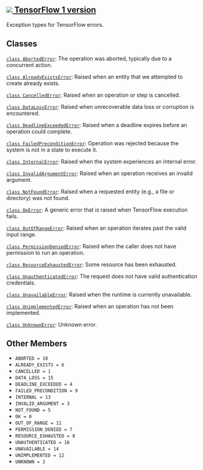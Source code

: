 [ ![](https://tensorflow.google.cn/images/tf_logo_32px.png) TensorFlow 1
version](/versions/r1.15/api_docs/python/tf/errors)  
---  
  
Exception types for TensorFlow errors.

## Classes

[`class
AbortedError`](https://tensorflow.google.cn/api_docs/python/tf/errors/AbortedError):
The operation was aborted, typically due to a concurrent action.

[`class
AlreadyExistsError`](https://tensorflow.google.cn/api_docs/python/tf/errors/AlreadyExistsError):
Raised when an entity that we attempted to create already exists.

[`class
CancelledError`](https://tensorflow.google.cn/api_docs/python/tf/errors/CancelledError):
Raised when an operation or step is cancelled.

[`class
DataLossError`](https://tensorflow.google.cn/api_docs/python/tf/errors/DataLossError):
Raised when unrecoverable data loss or corruption is encountered.

[`class
DeadlineExceededError`](https://tensorflow.google.cn/api_docs/python/tf/errors/DeadlineExceededError):
Raised when a deadline expires before an operation could complete.

[`class
FailedPreconditionError`](https://tensorflow.google.cn/api_docs/python/tf/errors/FailedPreconditionError):
Operation was rejected because the system is not in a state to execute it.

[`class
InternalError`](https://tensorflow.google.cn/api_docs/python/tf/errors/InternalError):
Raised when the system experiences an internal error.

[`class
InvalidArgumentError`](https://tensorflow.google.cn/api_docs/python/tf/errors/InvalidArgumentError):
Raised when an operation receives an invalid argument.

[`class
NotFoundError`](https://tensorflow.google.cn/api_docs/python/tf/errors/NotFoundError):
Raised when a requested entity (e.g., a file or directory) was not found.

[`class
OpError`](https://tensorflow.google.cn/api_docs/python/tf/errors/OpError): A
generic error that is raised when TensorFlow execution fails.

[`class
OutOfRangeError`](https://tensorflow.google.cn/api_docs/python/tf/errors/OutOfRangeError):
Raised when an operation iterates past the valid input range.

[`class
PermissionDeniedError`](https://tensorflow.google.cn/api_docs/python/tf/errors/PermissionDeniedError):
Raised when the caller does not have permission to run an operation.

[`class
ResourceExhaustedError`](https://tensorflow.google.cn/api_docs/python/tf/errors/ResourceExhaustedError):
Some resource has been exhausted.

[`class
UnauthenticatedError`](https://tensorflow.google.cn/api_docs/python/tf/errors/UnauthenticatedError):
The request does not have valid authentication credentials.

[`class
UnavailableError`](https://tensorflow.google.cn/api_docs/python/tf/errors/UnavailableError):
Raised when the runtime is currently unavailable.

[`class
UnimplementedError`](https://tensorflow.google.cn/api_docs/python/tf/errors/UnimplementedError):
Raised when an operation has not been implemented.

[`class
UnknownError`](https://tensorflow.google.cn/api_docs/python/tf/errors/UnknownError):
Unknown error.

## Other Members

  * `ABORTED = 10`
  * `ALREADY_EXISTS = 6`
  * `CANCELLED = 1`
  * `DATA_LOSS = 15`
  * `DEADLINE_EXCEEDED = 4`
  * `FAILED_PRECONDITION = 9`
  * `INTERNAL = 13`
  * `INVALID_ARGUMENT = 3`
  * `NOT_FOUND = 5`
  * `OK = 0`
  * `OUT_OF_RANGE = 11`
  * `PERMISSION_DENIED = 7`
  * `RESOURCE_EXHAUSTED = 8`
  * `UNAUTHENTICATED = 16`
  * `UNAVAILABLE = 14`
  * `UNIMPLEMENTED = 12`
  * `UNKNOWN = 2`

